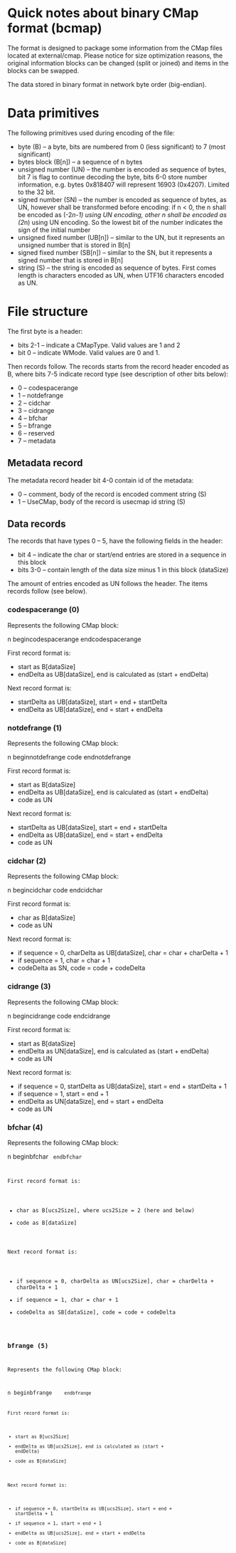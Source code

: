 # Quick notes about binary CMap format (bcmap)

The format is designed to package some information from the CMap files located at external/cmap. Please notice for size optimization reasons, the original information blocks can be changed (split or joined) and items in the blocks can be swapped.

The data stored in binary format in network byte order (big-endian).

# Data primitives

The following primitives used during encoding of the file:
  - byte (B) – a byte, bits are numbered from 0 (less significant) to 7 (most significant)
  - bytes block (B[n])  – a sequence of n bytes
  - unsigned number (UN) – the number is encoded as sequence of bytes, bit 7 is flag to continue decoding the byte, bits 6-0 store number information, e.g. bytes 0x818407 will represent 16903 (0x4207). Limited to the 32 bit.
  - signed number (SN) – the number is encoded as sequence of bytes, as UN, however shall be transformed before encoding: if n < 0, the n shall be encoded as (-2*n-1) using UN encoding, other n shall be encoded as (2*n) using UN encoding. So the lowest bit of the number indicates the sign of the initial number
  - unsigned fixed number (UB[n]) – similar to the UN, but it represents an unsigned number that is stored in B[n]
  - signed fixed number (SB[n]) – similar to the SN, but it represents a signed number that is stored in B[n]
  - string (S) – the string is encoded as sequence of bytes. First comes length is characters encoded as UN, when UTF16 characters encoded as UN.

# File structure

The first byte is a header:
  - bits 2-1 – indicate a CMapType. Valid values are 1 and 2
  - bit 0 – indicate WMode. Valid values are 0 and 1.

Then records follow. The records starts from the record header encoded as B, where bits 7-5 indicate record type (see description of other bits below):
  - 0 – codespacerange
  - 1 – notdefrange
  - 2 – cidchar
  - 3 – cidrange
  - 4 – bfchar
  - 5 – bfrange
  - 6 – reserved
  - 7 – metadata

## Metadata record

The metadata record header bit 4-0 contain id of the metadata:
  - 0 – comment, body of the record is encoded comment string (S)
  - 1 – UseCMap, body of the record is usecmap id string (S)

## Data records

The records that have types 0 – 5, have the following fields in the header:
  - bit 4 – indicate the char or start/end entries are stored in a sequence in this block
  - bits 3-0 – contain length of the data size minus 1 in this block (dataSize)

The amount of entries encoded as UN follows the header. The items records follow (see below).


### codespacerange (0)

Represents the following CMap block:

  n begincodespacerange
  <start> <end>
  endcodespacerange

First record format is:

  - start as B[dataSize]
  - endDelta as UB[dataSize], end is calculated as (start + endDelta)

Next record format is:

  - startDelta as UB[dataSize], start = end + startDelta
  - endDelta as UB[dataSize], end = start + endDelta


### notdefrange (1)

Represents the following CMap block:

  n beginnotdefrange
  <start> <end> code
  endnotdefrange

First record format is:

  - start as B[dataSize]
  - endDelta as UB[dataSize], end is calculated as (start + endDelta)
  - code as UN

Next record format is:

  - startDelta as UB[dataSize], start = end + startDelta
  - endDelta as UB[dataSize], end = start + endDelta
  - code as UN


### cidchar (2)

Represents the following CMap block:

  n begincidchar
  <char> code
  endcidchar

First record format is:

  - char as B[dataSize]
  - code as UN

Next record format is:

  - if sequence = 0, charDelta as UB[dataSize], char = char + charDelta + 1
  - if sequence = 1, char = char + 1
  - codeDelta as SN, code = code + codeDelta


### cidrange (3)

Represents the following CMap block:

  n begincidrange
  <start> <end> code
  endcidrange

First record format is:

  - start as B[dataSize]
  - endDelta as UN[dataSize], end is calculated as (start + endDelta)
  - code as UN

Next record format is:

  - if sequence = 0, startDelta as UB[dataSize], start = end + startDelta + 1
  - if sequence = 1, start = end + 1
  - endDelta as UN[dataSize], end = start + endDelta
  - code as UN


### bfchar (4)

Represents the following CMap block:

  n beginbfchar
  <char> <code>
  endbfchar

First record format is:

  - char as B[ucs2Size], where ucs2Size = 2 (here and below)
  - code as B[dataSize]

Next record format is:

  - if sequence = 0, charDelta as UN[ucs2Size], char = charDelta + charDelta + 1
  - if sequence = 1, char = char + 1
  - codeDelta as SB[dataSize], code = code + codeDelta


### bfrange (5)

Represents the following CMap block:

  n beginbfrange
  <start> <end> <code>
  endbfrange

First record format is:

  - start as B[ucs2Size]
  - endDelta as UB[ucs2Size], end is calculated as (start + endDelta)
  - code as B[dataSize]

Next record format is:

  - if sequence = 0, startDelta as UB[ucs2Size], start = end + startDelta + 1
  - if sequence = 1, start = end + 1
  - endDelta as UB[ucs2Size], end = start + endDelta
  - code as B[dataSize]

